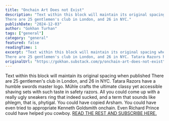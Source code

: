 ```yaml
---
title: "Onchain Art Does not Exist"
description: "Text within this block will maintain its original spacing when published
There are 25 gentlemen's club in London, and 26 in NYC."
publishDate: "2024-12-03"
author: "Gokhan Turhan"
tags: ["general"]
category: "general"
featured: false
readingTime: 1
excerpt: "Text within this block will maintain its original spacing when published
There are 25 gentlemen's club in London, and 26 in NYC. Tatara Razors have a humble swords master logo. Mühle crafts the..."
originalUrl: "https://gokhan.substack.com/p/onchain-art-does-not-exist"
---
```


Text within this block will maintain its original spacing when published
There are 25 gentlemen's club in London, and 26 in NYC. Tatara Razors have a humble swords master logo. Mühle crafts the ultimate classy yet accessible shaving sets with such taste in safety razors. All you could come up with a really ugly sneakers ring that indeed sucked, and a term that sounds like phlegm, that is, phytigal. You could have copied Arsham. You could have even tried to appropriate Kenneth Goldsmith onchain. Even Richard Prince could have helped you cowboy. [READ THE REST AND SUBSCRIBE HERE.](https://concepts.network/onchainart/)
